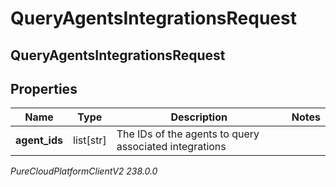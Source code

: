 # QueryAgentsIntegrationsRequest

## QueryAgentsIntegrationsRequest

## Properties

|Name | Type | Description | Notes|
|------------ | ------------- | ------------- | -------------|
| **agent_ids** | list[str] | The IDs of the agents to query associated integrations | |



_PureCloudPlatformClientV2 238.0.0_
